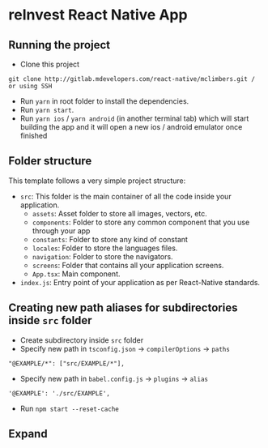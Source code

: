 # reInvest React Native App

## Running the project

- Clone this project
```
git clone http://gitlab.mdevelopers.com/react-native/mclimbers.git / or using SSH
```

- Run `yarn` in root folder to install the dependencies.
- Run `yarn start`.
- Run `yarn ios` / `yarn android` (in another terminal tab) which will start building the app and it will open a new ios / android emulator once finished


## Folder structure

This template follows a very simple project structure:

- `src`: This folder is the main container of all the code inside your application.
    - `assets`: Asset folder to store all images, vectors, etc.
    - `components`: Folder to store any common component that you use through your app
    - `constants`: Folder to store any kind of constant
    - `locales`: Folder to store the languages files.
    - `navigation`: Folder to store the navigators.
    - `screens`: Folder that contains all your application screens.
    - `App.tsx`: Main component.
- `index.js`: Entry point of your application as per React-Native standards.


## Creating new path aliases for subdirectories inside `src` folder

- Create subdirectory inside `src` folder
- Specify new path in `tsconfig.json` -> `compilerOptions` -> `paths`
```
"@EXAMPLE/*": ["src/EXAMPLE/*"],
```
- Specify new path in `babel.config.js` -> `plugins` -> `alias`
```
'@EXAMPLE': './src/EXAMPLE',
```
- Run `npm start --reset-cache`

## Expand 
